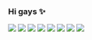### Hi gays ✨
![](https://media.tenor.com/S21bXAayRwQAAAAM/omori-kel-omori-meme.gif)
![](https://media.tenor.com/y3PMMDdODQEAAAAM/omori-kel.gif) 
![](https://media.tenor.com/9ms6GOzYcg8AAAAM/kel-omori.gif)
![](https://media.tenor.com/ov0SFob7nTwAAAAM/omori-kel.gif) 
![](https://media.tenor.com/JTYzZtUNuYYAAAAM/omori-kel-omori.gif) 
![](https://media.tenor.com/frOWrai1_YkAAAAM/kel-omori-omori-game.gif)
![](https://media.tenor.com/B-I1AJHYj0AAAAAM/kel-kel-kinnie.gif)
![](https://media.tenor.com/4bdoA1Hb6bMAAAAM/xiao.gif)
<!--
**kinolegal/kinolegal** is a ✨ _special_ ✨ repository because its `README.md` (this file) appears on your GitHub profile.

Here are some ideas to get you started:

- 🔭 I’m currently working on ... failed artist
- 🌱 I’m currently learning ... jibaku shounen hanako-kun
- 💬 Ask me about ... omori or genshin impact
- 📫 How to reach me: ... discord!
- 😄 Pronouns: ... he/him
- ⚡ Fun fact: ... i hate math.
-->
